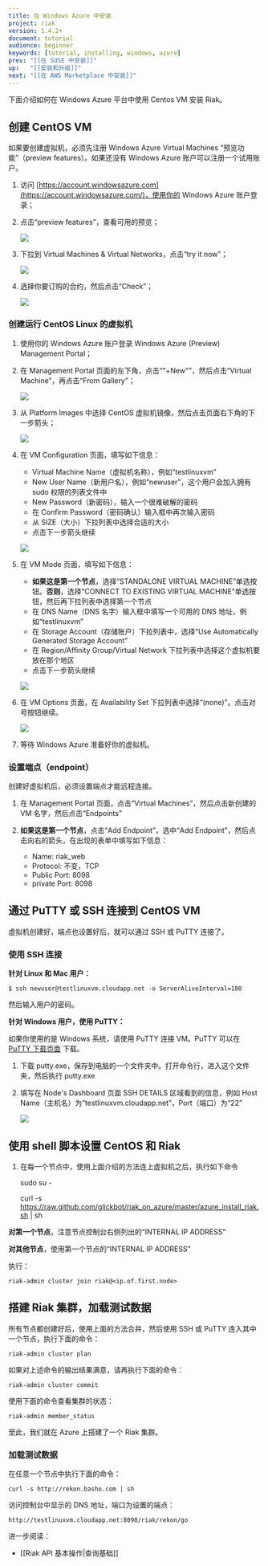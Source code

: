 ```yaml
---
title: 在 Windows Azure 中安装
project: riak
version: 1.4.2+
document: tutorial
audience: beginner
keywords: [tutorial, installing, windows, azure]
prev: "[[在 SUSE 中安装]]"
up:   "[[安装和升级]]"
next: "[[在 AWS Marketplace 中安装]]"
---
```


下面介绍如何在 Windows Azure 平台中使用 Centos VM 安装 Riak。

## 创建 CentOS VM

如果要创建虚拟机，必须先注册 Windows Azure Virtual Machines “预览功能”（preview features）。如果还没有 Windows Azure 账户可以注册一个试用账户。

1. 访问 [https://account.windowsazure.com](https://account.windowsazure.com/)，使用你的 Windows Azure 账户登录；

2. 点击“preview features”，查看可用的预览；

    ![](/images/antares-iaas-preview-01.png)

3. 下拉到 Virtual Machines & Virtual Networks，点击“try it now”；

    ![](/images/antares-iaas-preview-02.png)

4. 选择你要订购的合约，然后点击“Check”；

    ![](/images/antares-iaas-preview-04.png)

### 创建运行 CentOS Linux 的虚拟机

1. 使用你的 Windows Azure 账户登录 Windows Azure (Preview) Management Portal；

2. 在 Management Portal 页面的左下角，点击“"+New"”，然后点击“Virtual Machine”，再点击“From Gallery”；

    ![](/images/createvm_small.png)

3. 从 Platform Images 中选择 CentOS 虚拟机镜像，然后点击页面右下角的下一步箭头；

    ![](/images/vmconfiguration0.png)

4. 在 VM Configuration 页面，填写如下信息：
    - Virtual Machine Name（虚拟机名称），例如“testlinuxvm”
    - New User Name（新用户名），例如“newuser”，这个用户会加入拥有 sudo 权限的列表文件中
    - New Password（新密码），输入一个很难破解的密码
    - 在 Confirm Password（密码确认）输入框中再次输入密码
    - 从 SIZE（大小）下拉列表中选择合适的大小
    - 点击下一步箭头继续

    ![](/images/vmconfiguration1.png)

5. 在 VM Mode 页面，填写如下信息：
    - **如果这是第一个节点**，选择“STANDALONE VIRTUAL MACHINE”单选按钮。**否则**，选择“CONNECT TO EXISTING VIRTUAL MACHINE”单选按钮，然后再下拉列表中选择第一个节点
    - 在 DNS Name（DNS 名字）输入框中填写一个可用的 DNS 地址，例如“testlinuxvm”
    - 在 Storage Account（存储账户）下拉列表中，选择“Use Automatically Generated Storage Account”
    - 在 Region/Affinity Group/Virtual Network 下拉列表中选择这个虚拟机要放在那个地区
    - 点击下一步箭头继续

    ![](/images/vmconfiguration2.png)

6. 在 VM Options 页面，在 Availability Set 下拉列表中选择“(none)”。点击对号按钮继续。

    ![](/images/vmconfiguration3.png)

7. 等待 Windows Azure 准备好你的虚拟机。

### 设置端点（endpoint）

创建好虚拟机后，必须设置端点才能远程连接。

1. 在 Management Portal 页面，点击“Virtual Machines”，然后点击新创建的 VM 名字，然后点击“Endpoints”

2. **如果这是第一个节点**，点击“Add Endpoint”，选中“Add Endpoint”，然后点击向右的箭头，在出现的表单中填写如下信息：
    - Name: riak_web
    - Protocol: 不变，TCP
    - Public Port: 8098
    - private Port: 8098

## 通过 PuTTY 或 SSH 连接到 CentOS VM

虚拟机创建好，端点也设置好后，就可以通过 SSH 或 PuTTY 连接了。

### 使用 SSH 连接

**针对 Linux 和 Mac 用户：**

    $ ssh newuser@testlinuxvm.cloudapp.net -o ServerAliveInterval=180

然后输入用户的密码。

**针对 Windows 用户，使用 PuTTY：**

如果你使用的是 Windows 系统，请使用 PuTTY 连接 VM。PuTTY 可以在 [PuTTY 下载页面](http://www.chiark.greenend.org.uk/~sgtatham/putty/download.html) 下载。

1. 下载 putty.exe，保存到电脑的一个文件夹中。打开命令行，进入这个文件夹，然后执行 putty.exe

2. 填写在 Node's Dashboard 页面 SSH DETAILS  区域看到的信息，例如 Host Name（主机名）为“testlinuxvm.cloudapp.net”，Port（端口）为“22”

    ![](/images/putty.png)

## 使用 shell 脚本设置 CentOS 和 Riak

1. 在每一个节点中，使用上面介绍的方法连上虚拟机之后，执行如下命令

    sudo su -

    curl -s https://raw.github.com/glickbot/riak_on_azure/master/azure_install_riak.sh | sh

**对第一个节点**，注意节点控制台右侧列出的“INTERNAL IP ADDRESS”

**对其他节点**，使用第一个节点的“INTERNAL IP ADDRESS”

执行：

    riak-admin cluster join riak@<ip.of.first.node>

## 搭建 Riak 集群，加载测试数据

所有节点都创建好后，使用上面的方法合并，然后使用 SSH 或 PuTTY 连入其中一个节点，执行下面的命令：

    riak-admin cluster plan

如果对上述命令的输出结果满意，请再执行下面的命令：

    riak-admin cluster commit

使用下面的命令查看集群的状态：

    riak-admin member_status

至此，我们就在 Azure 上搭建了一个 Riak 集群。

### 加载测试数据

在任意一个节点中执行下面的命令：

    curl -s http://rekon.basho.com | sh

访问控制台中显示的 DNS 地址，端口为设置的端点：

    http://testlinuxvm.cloudapp.net:8098/riak/rekon/go

进一步阅读：

- [[Riak API 基本操作|查询基础]]
